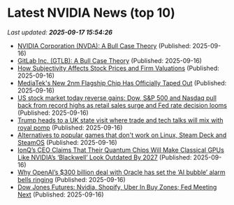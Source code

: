 # Latest NVIDIA News (top 10)
_Last updated: **2025-09-17 15:54:26**_

- [NVIDIA Corporation (NVDA): A Bull Case Theory](https://finance.yahoo.com/news/nvidia-corporation-nvda-bull-case-154545960.html) (Published: 2025-09-16)
- [GitLab Inc. (GTLB): A Bull Case Theory](https://finance.yahoo.com/news/gitlab-inc-gtlb-bull-case-154248555.html) (Published: 2025-09-16)
- [How Subjectivity Affects Stock Prices and Firm Valuations](https://knowledge.wharton.upenn.edu/article/how-subjectivity-affects-stock-prices-and-firm-valuations/) (Published: 2025-09-16)
- [MediaTek's New 2nm Flagship Chip Has Officially Taped Out](https://www.androidheadlines.com/2025/09/mediatek-2nm-flagship-chip-dimensity-9600-taped-out-tsmc.html) (Published: 2025-09-16)
- [US stock market today reverse gains: Dow, S&P 500 and Nasdaq pull back from record highs as retail sales surge and Fed rate decision looms](https://economictimes.indiatimes.com/news/international/us/us-stock-market-today-reverse-gains-dow-sp-500-and-nasdaq-pull-back-from-record-highs-as-retail-sales-surge-and-fed-rate-decision-looms/articleshow/123925763.cms) (Published: 2025-09-16)
- [Trump heads to a UK state visit where trade and tech talks will mix with royal pomp](https://www.pbs.org/newshour/politics/trump-heads-to-a-uk-state-visit-where-trade-and-tech-talks-will-mix-with-royal-pomp) (Published: 2025-09-16)
- [Alternatives to popular games that don't work on Linux, Steam Deck and SteamOS](https://www.gamingonlinux.com/guides/view/alternatives-to-popular-games-that-dont-work-on-linux-steam-deck-and-steamos/.) (Published: 2025-09-16)
- [IonQ’s CEO Claims That Their Quantum Chips Will Make Classical GPUs Like NVIDIA’s ‘Blackwell’ Look Outdated By 2027](https://wccftech.com/ionq-ceo-claims-that-their-quantum-chips-will-make-gpus-like-nvidia-blackwell-look-outdated/) (Published: 2025-09-16)
- [Why OpenAI’s $300 billion deal with Oracle has set the ‘AI bubble’ alarm bells ringing](https://fortune.com/2025/09/16/oracle-openai-deal-ai-bubble-alarm-bells/) (Published: 2025-09-16)
- [Dow Jones Futures: Nvidia, Shopify, Uber In Buy Zones; Fed Meeting Next](https://biztoc.com/x/86afbd88b45751e0) (Published: 2025-09-16)
